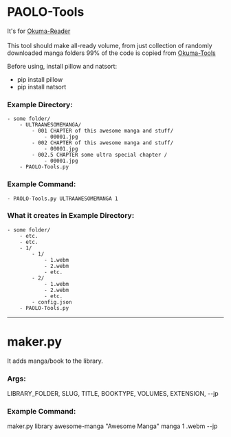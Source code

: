 # PAOLO-Tools
It's for [Okuma-Reader](https://github.com/DrMint/Okuma-Reader)<br><br>
This tool should make all-ready volume, from just collection of randomly downloaded manga folders
99% of the code is copied from [Okuma-Tools](https://github.com/DrMint/Okuma-Tools)

Before using, install pillow and natsort:<br>
- pip install pillow<br>
- pip install natsort<br>

### Example Directory:
	- some folder/
		- ULTRAAWESOMEMANGA/
			- 001 CHAPTER of this awesome manga and stuff/
				- 00001.jpg
			- 002 CHAPTER of this awesome manga and stuff/
				- 00001.jpg
			- 002.5 CHAPTER some ultra special chapter /
				- 00001.jpg
		- PAOLO-Tools.py
		
### Example Command:
	- PAOLO-Tools.py ULTRAAWESOMEMANGA 1
	
### What it creates in Example Directory:
	- some folder/
		- etc.
		- etc.
		- 1/
			- 1/
				- 1.webm
				- 2.webm
				- etc.
			- 2/
				- 1.webm
				- 2.webm
				- etc.
			- config.json
		- PAOLO-Tools.py
			
____________________________________________________________________________________

# maker.py

It adds manga/book to the library.

### Args:
LIBRARY_FOLDER, SLUG, TITLE, BOOKTYPE, VOLUMES, EXTENSION, --jp

### Example Command:
maker.py library awesome-manga "Awesome Manga" manga 1 .webm --jp


